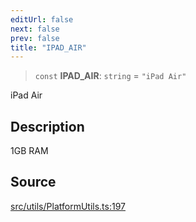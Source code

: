 ```yaml
---
editUrl: false
next: false
prev: false
title: "IPAD_AIR"
---
```


> `const` **IPAD\_AIR**: `string` = `"iPad Air"`

iPad Air

## Description

1GB RAM

## Source

[src/utils/PlatformUtils.ts:197](https://github.com/relishinc/dill-pixel/blob/543438455c9a47928084300159416186c2aa1095/src/utils/PlatformUtils.ts#L197)
